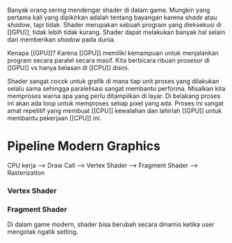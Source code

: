 Banyak orang sering mendengar shader di dalam game. Mungkin yang pertama kali yang dipikirkan adalah tentang bayangan karena _shade_ atau _shadow_, tapi tidak. Shader merupakan sebuah program yang dieksekusi di [[GPU]], tidak lebih tidak kurang. Shader dapat melakukan banyak hal selain dari memberikan _shadow_ pada dunia.

Kenapa [[GPU]]? Karena [[GPU]] memiliki kemampuan untuk menjalankan program secara paralel secara masif. Kita berbicara ribuan prosesor di [[GPU]] vs hanya belasan di [[CPU]] disini.

Shader sangat cocok untuk grafik di mana tiap unit proses yang dilakukan selalu sama sehingga paralelisasi sangat membantu performa. Misalkan kita memproses warna apa yang perlu ditampilkan di layar. Di belakang proses ini akan ada loop untuk memproses setiap pixel yang ada. Proses ini sangat amat repetitif yang membuat [[CPU]] kewalahan dan lahirlah [[GPU]] untuk membantu pekerjaan [[CPU]] ini.

# Pipeline Modern Graphics

CPU kerja --> Draw Call --> Vertex Shader --> Fragment Shader --> Rasterization

### Vertex Shader


### Fragment Shader



Di dalam game modern, shader bisa berubah secara dinamis ketika user mengotak ngatik setting.